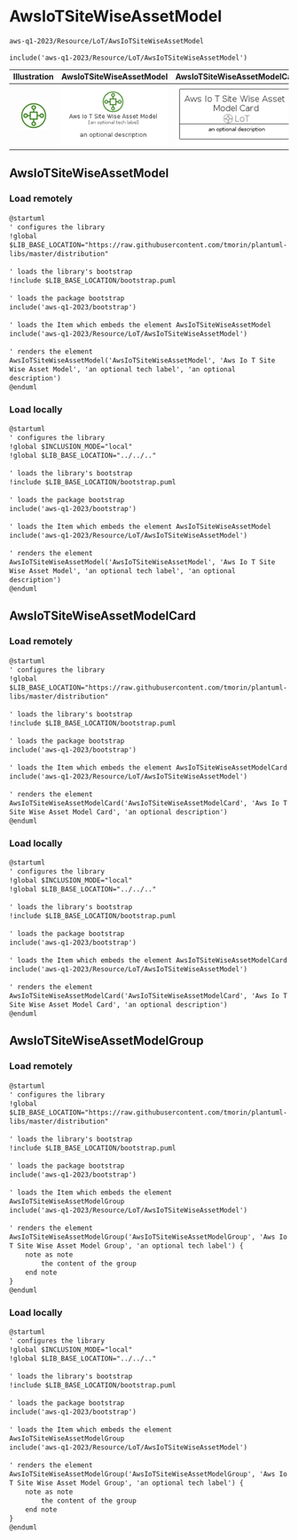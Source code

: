 # AwsIoTSiteWiseAssetModel


```text
aws-q1-2023/Resource/LoT/AwsIoTSiteWiseAssetModel
```

```text
include('aws-q1-2023/Resource/LoT/AwsIoTSiteWiseAssetModel')
```



| Illustration | AwsIoTSiteWiseAssetModel | AwsIoTSiteWiseAssetModelCard | AwsIoTSiteWiseAssetModelGroup |
| :---: | :---: | :---: | :---: |
| ![illustration for Illustration](../../../aws-q1-2023/Resource/LoT/AwsIoTSiteWiseAssetModel.png) | ![illustration for AwsIoTSiteWiseAssetModel](../../../aws-q1-2023/Resource/LoT/AwsIoTSiteWiseAssetModel.Local.png) | ![illustration for AwsIoTSiteWiseAssetModelCard](../../../aws-q1-2023/Resource/LoT/AwsIoTSiteWiseAssetModelCard.Local.png) | ![illustration for AwsIoTSiteWiseAssetModelGroup](../../../aws-q1-2023/Resource/LoT/AwsIoTSiteWiseAssetModelGroup.Local.png) |




## AwsIoTSiteWiseAssetModel

### Load remotely
```plantuml
@startuml
' configures the library
!global $LIB_BASE_LOCATION="https://raw.githubusercontent.com/tmorin/plantuml-libs/master/distribution"

' loads the library's bootstrap
!include $LIB_BASE_LOCATION/bootstrap.puml

' loads the package bootstrap
include('aws-q1-2023/bootstrap')

' loads the Item which embeds the element AwsIoTSiteWiseAssetModel
include('aws-q1-2023/Resource/LoT/AwsIoTSiteWiseAssetModel')

' renders the element
AwsIoTSiteWiseAssetModel('AwsIoTSiteWiseAssetModel', 'Aws Io T Site Wise Asset Model', 'an optional tech label', 'an optional description')
@enduml
```

### Load locally
```plantuml
@startuml
' configures the library
!global $INCLUSION_MODE="local"
!global $LIB_BASE_LOCATION="../../.."

' loads the library's bootstrap
!include $LIB_BASE_LOCATION/bootstrap.puml

' loads the package bootstrap
include('aws-q1-2023/bootstrap')

' loads the Item which embeds the element AwsIoTSiteWiseAssetModel
include('aws-q1-2023/Resource/LoT/AwsIoTSiteWiseAssetModel')

' renders the element
AwsIoTSiteWiseAssetModel('AwsIoTSiteWiseAssetModel', 'Aws Io T Site Wise Asset Model', 'an optional tech label', 'an optional description')
@enduml
```

## AwsIoTSiteWiseAssetModelCard

### Load remotely
```plantuml
@startuml
' configures the library
!global $LIB_BASE_LOCATION="https://raw.githubusercontent.com/tmorin/plantuml-libs/master/distribution"

' loads the library's bootstrap
!include $LIB_BASE_LOCATION/bootstrap.puml

' loads the package bootstrap
include('aws-q1-2023/bootstrap')

' loads the Item which embeds the element AwsIoTSiteWiseAssetModelCard
include('aws-q1-2023/Resource/LoT/AwsIoTSiteWiseAssetModel')

' renders the element
AwsIoTSiteWiseAssetModelCard('AwsIoTSiteWiseAssetModelCard', 'Aws Io T Site Wise Asset Model Card', 'an optional description')
@enduml
```

### Load locally
```plantuml
@startuml
' configures the library
!global $INCLUSION_MODE="local"
!global $LIB_BASE_LOCATION="../../.."

' loads the library's bootstrap
!include $LIB_BASE_LOCATION/bootstrap.puml

' loads the package bootstrap
include('aws-q1-2023/bootstrap')

' loads the Item which embeds the element AwsIoTSiteWiseAssetModelCard
include('aws-q1-2023/Resource/LoT/AwsIoTSiteWiseAssetModel')

' renders the element
AwsIoTSiteWiseAssetModelCard('AwsIoTSiteWiseAssetModelCard', 'Aws Io T Site Wise Asset Model Card', 'an optional description')
@enduml
```

## AwsIoTSiteWiseAssetModelGroup

### Load remotely
```plantuml
@startuml
' configures the library
!global $LIB_BASE_LOCATION="https://raw.githubusercontent.com/tmorin/plantuml-libs/master/distribution"

' loads the library's bootstrap
!include $LIB_BASE_LOCATION/bootstrap.puml

' loads the package bootstrap
include('aws-q1-2023/bootstrap')

' loads the Item which embeds the element AwsIoTSiteWiseAssetModelGroup
include('aws-q1-2023/Resource/LoT/AwsIoTSiteWiseAssetModel')

' renders the element
AwsIoTSiteWiseAssetModelGroup('AwsIoTSiteWiseAssetModelGroup', 'Aws Io T Site Wise Asset Model Group', 'an optional tech label') {
    note as note
        the content of the group
    end note
}
@enduml
```

### Load locally
```plantuml
@startuml
' configures the library
!global $INCLUSION_MODE="local"
!global $LIB_BASE_LOCATION="../../.."

' loads the library's bootstrap
!include $LIB_BASE_LOCATION/bootstrap.puml

' loads the package bootstrap
include('aws-q1-2023/bootstrap')

' loads the Item which embeds the element AwsIoTSiteWiseAssetModelGroup
include('aws-q1-2023/Resource/LoT/AwsIoTSiteWiseAssetModel')

' renders the element
AwsIoTSiteWiseAssetModelGroup('AwsIoTSiteWiseAssetModelGroup', 'Aws Io T Site Wise Asset Model Group', 'an optional tech label') {
    note as note
        the content of the group
    end note
}
@enduml
```

